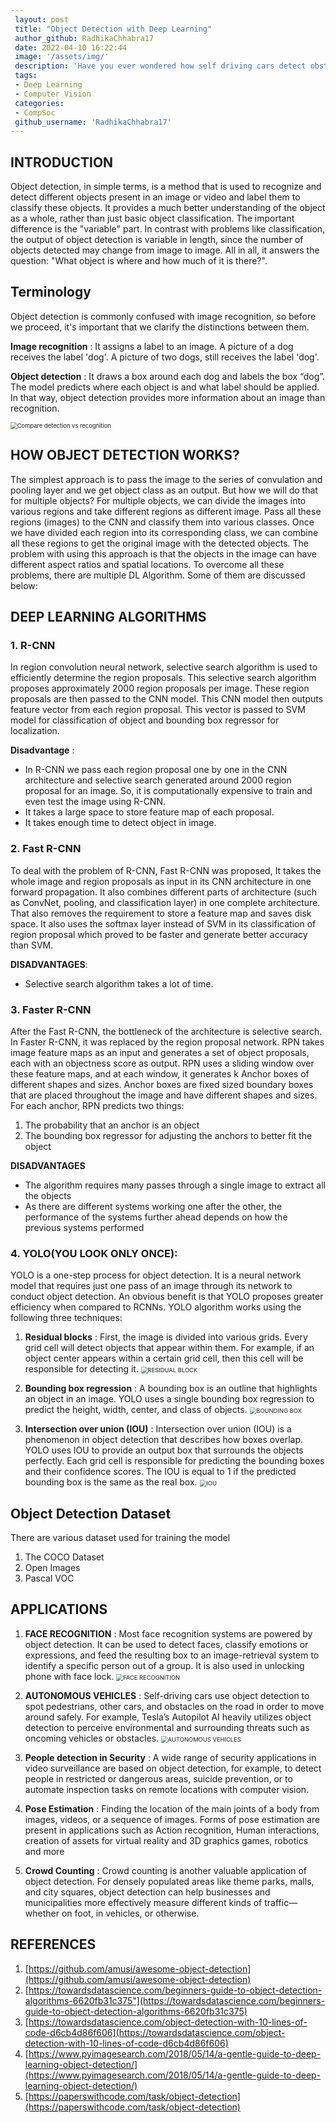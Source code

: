 ```yaml
---
 layout: post
 title: "Object Detection with Deep Learning"
 author_github: RadhikaChhabra17
 date: 2022-04-10 16:22:44
 image: '/assets/img/'
 description: 'Have you ever wondered how self driving cars detect obstacles on their way or how image captioning works? All this is possible due to object detection. This blog explains how deep learning techniques are used in object detection.'
 tags:
 - Deep Learning
 - Computer Vision
 categories:
 - CompSoc
 github_username: 'RadhikaChhabra17'
---
```


## INTRODUCTION

Object detection, in simple terms, is a method that is used to recognize and detect different objects present in an image or video and label them to classify these objects. It provides a much better understanding of the object as a whole, rather than just basic object classification. The important difference is the "variable" part. In contrast with problems like classification, the output of object detection is variable in length, since the number of objects detected may change from image to image. All in all, it answers the question: "What object is where and how much of it is there?".

## Terminology

Object detection is commonly confused with image recognition, so before we proceed, it's important that we clarify the distinctions between them.

**Image recognition** : It assigns a label to an image. A picture of a dog receives the label 'dog'. A picture of two dogs, still receives the label 'dog'.

**Object detection** : It draws a box around each dog and labels the box “dog”. The model predicts where each object is and what label should be applied. In that way, object detection provides more information about an image than recognition.

<img src="/blog/assets/img/Object-Detection/detect_vs_recognition.jpg" alt="Compare detection vs recognition" style="zoom:67%;"/>

## HOW OBJECT DETECTION WORKS?

The simplest approach is to pass the image to the series of convulation and pooling layer and we get object class as an output. But how we will do that for multiple objects? For multiple objects, we can divide the images into various regions and take different regions as different image. Pass all these regions (images) to the CNN and classify them into various classes. Once we have divided each region into its corresponding class, we can combine all these regions to get the original image with the detected objects. The problem with using this approach is that the objects in the image can have different aspect ratios and spatial locations. To overcome all these problems, there are multiple DL Algorithm. Some of them are discussed below:

## DEEP LEARNING ALGORITHMS

### 1. R-CNN

In region convolution neural network, selective search algorithm is used to efficiently determine the region proposals. This selective search algorithm proposes approximately 2000 region proposals per image. These region proposals are then passed to the CNN model. This CNN model then outputs feature vector from each region proposal. This vector is passed to SVM model for classification of object and bounding box regressor for localization.

**Disadvantage** :

- In R-CNN we pass each region proposal one by one in the CNN architecture and selective search generated around 2000 region proposal for an image. So, it is computationally expensive to train and even test the image using R-CNN.
- It takes a large space to store feature map of each proposal.
- It takes enough time to detect object in image.

### 2. Fast R-CNN

To deal with the problem of R-CNN, Fast R-CNN was proposed, It takes the whole image and region proposals as input in its CNN architecture in one forward propagation. It also combines different parts of architecture (such as ConvNet, pooling, and classification layer) in one complete architecture. That also removes the requirement to store a feature map and saves disk space. It also uses the softmax layer instead of SVM in its classification of region proposal which proved to be faster and generate better accuracy than SVM.

**DISADVANTAGES**:

- Selective search algorithm takes a lot of time.

### 3. Faster R-CNN

After the Fast R-CNN, the bottleneck of the architecture is selective search. In Faster R-CNN, it was replaced by the region proposal network. RPN takes image feature maps as an input and generates a set of object proposals, each with an objectness score as output. RPN uses a sliding window over these feature maps, and at each window, it generates k Anchor boxes of different shapes and sizes. Anchor boxes are fixed sized boundary boxes that are placed throughout the image and have different shapes and sizes. For each anchor, RPN predicts two things:

1. The probability that an anchor is an object
2. The bounding box regressor for adjusting the anchors to better fit the object

**DISADVANTAGES**

- The algorithm requires many passes through a single image to extract all the objects
- As there are different systems working one after the other, the performance of the systems further ahead depends on how the previous systems performed

### 4. YOLO(YOU LOOK ONLY ONCE):

YOLO is a one-step process for object detection. It is a neural network model that requires just one pass of an image through its network to conduct object detection. An obvious benefit is that YOLO proposes greater efficiency when compared to RCNNs.
YOLO algorithm works using the following three techniques:

1.  **Residual blocks** : First, the image is divided into various grids. Every grid cell will detect objects that appear within them. For example, if an object center appears within a certain grid cell, then this cell will be responsible for detecting it.
    <img src="/blog/assets/img/Object-Detection/grids.png" alt="RESIDUAL BLOCK" style="zoom:67%;"/>

2.  **Bounding box regression** : A bounding box is an outline that highlights an object in an image. YOLO uses a single bounding box regression to predict the height, width, center, and class of objects.
    <img src="/blog/assets/img/Object-Detection/box.png" alt="BOUNDING BOX" style="zoom:67%;"/>

3.  **Intersection over union (IOU)** : Intersection over union (IOU) is a phenomenon in object detection that describes how boxes overlap. YOLO uses IOU to provide an output box that surrounds the objects perfectly. Each grid cell is responsible for predicting the bounding boxes and their confidence scores. The IOU is equal to 1 if the predicted bounding box is the same as the real box.
    <img src="/blog/assets/img/Object-Detection/iou.jpeg" alt="IOU" style="zoom:67%;"/>

## Object Detection Dataset

There are various dataset used for training the model

1. The COCO Dataset
2. Open Images
3. Pascal VOC

## APPLICATIONS

1. **FACE RECOGNITION** : Most face recognition systems are powered by object detection. It can be used to detect faces, classify emotions or expressions, and feed the resulting box to an image-retrieval system to identify a specific person out of a group. It is also used in unlocking phone with face lock.
   <img src="/blog/assets/img/Object-Detection/face_recognition.webp" alt="FACE RECOGNITION" style="zoom:67%;"/>

2. **AUTONOMOUS VEHICLES** : Self-driving cars use object detection to spot pedestrians, other cars, and obstacles on the road in order to move around safely. For example, Tesla’s Autopilot AI heavily utilizes object detection to perceive environmental and surrounding threats such as oncoming vehicles or obstacles.
   <img src="/blog/assets/img/Object-Detection/cars.jpg" alt="AUTONOMOUS VEHICLES" style="zoom:67%;"/>

3. **People detection in Security** : A wide range of security applications in video surveillance are based on object detection, for example, to detect people in restricted or dangerous areas, suicide prevention, or to automate inspection tasks on remote locations with computer vision.

4. **Pose Estimation** : Finding the location of the main joints of a body from images, videos, or a sequence of images. Forms of pose estimation are present in applications such as Action recognition, Human interactions, creation of assets for virtual reality and 3D graphics games, robotics and more

5. **Crowd Counting** : Crowd counting is another valuable application of object detection. For densely populated areas like theme parks, malls, and city squares, object detection can help businesses and municipalities more effectively measure different kinds of traffic—whether on foot, in vehicles, or otherwise.

## REFERENCES

1. [https://github.com/amusi/awesome-object-detection](https://github.com/amusi/awesome-object-detection)
2. [https://towardsdatascience.com/beginners-guide-to-object-detection-algorithms-6620fb31c375"](https://towardsdatascience.com/beginners-guide-to-object-detection-algorithms-6620fb31c375)
3. [https://towardsdatascience.com/object-detection-with-10-lines-of-code-d6cb4d86f606](https://towardsdatascience.com/object-detection-with-10-lines-of-code-d6cb4d86f606)
4. [https://www.pyimagesearch.com/2018/05/14/a-gentle-guide-to-deep-learning-object-detection/](https://www.pyimagesearch.com/2018/05/14/a-gentle-guide-to-deep-learning-object-detection/)
5. [https://paperswithcode.com/task/object-detection](https://paperswithcode.com/task/object-detection)
